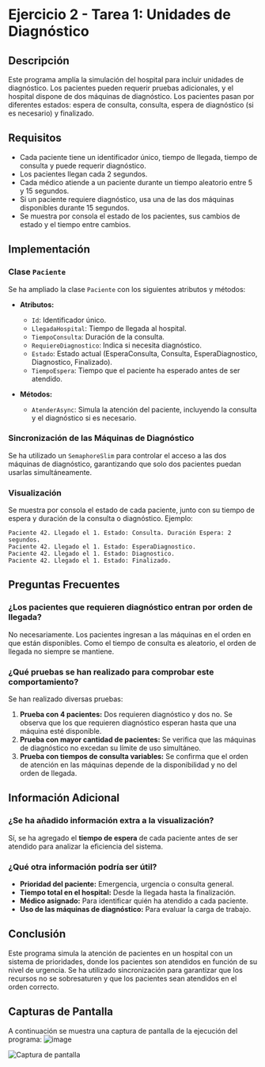 # Ejercicio 2 - Tarea 1: Unidades de Diagnóstico

## Descripción
Este programa amplía la simulación del hospital para incluir unidades de diagnóstico. Los pacientes pueden requerir pruebas adicionales, y el hospital dispone de dos máquinas de diagnóstico. Los pacientes pasan por diferentes estados: espera de consulta, consulta, espera de diagnóstico (si es necesario) y finalizado.

## Requisitos
- Cada paciente tiene un identificador único, tiempo de llegada, tiempo de consulta y puede requerir diagnóstico.
- Los pacientes llegan cada 2 segundos.
- Cada médico atiende a un paciente durante un tiempo aleatorio entre 5 y 15 segundos.
- Si un paciente requiere diagnóstico, usa una de las dos máquinas disponibles durante 15 segundos.
- Se muestra por consola el estado de los pacientes, sus cambios de estado y el tiempo entre cambios.

## Implementación

### Clase `Paciente`
Se ha ampliado la clase `Paciente` con los siguientes atributos y métodos:

- **Atributos:**
  - `Id`: Identificador único.
  - `LlegadaHospital`: Tiempo de llegada al hospital.
  - `TiempoConsulta`: Duración de la consulta.
  - `RequiereDiagnostico`: Indica si necesita diagnóstico.
  - `Estado`: Estado actual (EsperaConsulta, Consulta, EsperaDiagnostico, Diagnostico, Finalizado).
  - `TiempoEspera`: Tiempo que el paciente ha esperado antes de ser atendido.

- **Métodos:**
  - `AtenderAsync`: Simula la atención del paciente, incluyendo la consulta y el diagnóstico si es necesario.

### Sincronización de las Máquinas de Diagnóstico
Se ha utilizado un `SemaphoreSlim` para controlar el acceso a las dos máquinas de diagnóstico, garantizando que solo dos pacientes puedan usarlas simultáneamente.

### Visualización
Se muestra por consola el estado de cada paciente, junto con su tiempo de espera y duración de la consulta o diagnóstico. Ejemplo:

```
Paciente 42. Llegado el 1. Estado: Consulta. Duración Espera: 2 segundos.
Paciente 42. Llegado el 1. Estado: EsperaDiagnostico.
Paciente 42. Llegado el 1. Estado: Diagnostico.
Paciente 42. Llegado el 1. Estado: Finalizado.
```

## Preguntas Frecuentes

### ¿Los pacientes que requieren diagnóstico entran por orden de llegada?
No necesariamente. Los pacientes ingresan a las máquinas en el orden en que están disponibles. Como el tiempo de consulta es aleatorio, el orden de llegada no siempre se mantiene.

### ¿Qué pruebas se han realizado para comprobar este comportamiento?
Se han realizado diversas pruebas:
1. **Prueba con 4 pacientes:** Dos requieren diagnóstico y dos no. Se observa que los que requieren diagnóstico esperan hasta que una máquina esté disponible.
2. **Prueba con mayor cantidad de pacientes:** Se verifica que las máquinas de diagnóstico no excedan su límite de uso simultáneo.
3. **Prueba con tiempos de consulta variables:** Se confirma que el orden de atención en las máquinas depende de la disponibilidad y no del orden de llegada.

## Información Adicional

### ¿Se ha añadido información extra a la visualización?
Sí, se ha agregado el **tiempo de espera** de cada paciente antes de ser atendido para analizar la eficiencia del sistema.

### ¿Qué otra información podría ser útil?
- **Prioridad del paciente:** Emergencia, urgencia o consulta general.
- **Tiempo total en el hospital:** Desde la llegada hasta la finalización.
- **Médico asignado:** Para identificar quién ha atendido a cada paciente.
- **Uso de las máquinas de diagnóstico:** Para evaluar la carga de trabajo.

## Conclusión
Este programa simula la atención de pacientes en un hospital con un sistema de prioridades, donde los pacientes son atendidos en función de su nivel de urgencia. Se ha utilizado sincronización para garantizar que los recursos no se sobresaturen y que los pacientes sean atendidos en el orden correcto.

## Capturas de Pantalla

A continuación se muestra una captura de pantalla de la ejecución del programa:
![image](https://github.com/user-attachments/assets/5eb1dcce-bf3c-4775-99d1-6a68dac0efcb)

![Captura de pantalla](https://github.com/user-attachments/assets/3070b4ab-a749-4e15-87fd-9e1d1ef2b71f)



